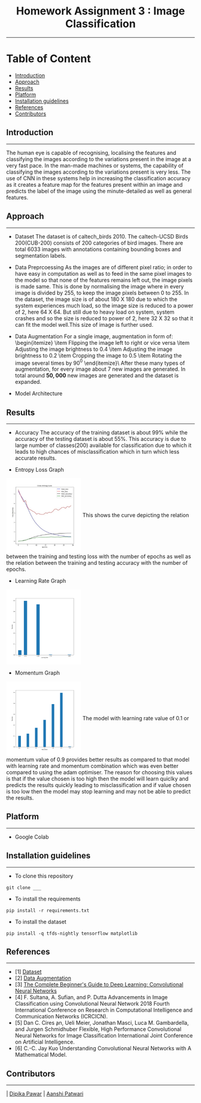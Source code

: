 
<h1 align = "center">
    Homework Assignment 3 : Image Classification  
</h1>

---

<h1>Table of Content</h1>

- [Introduction](#introduction)
- [Approach](#Approach)
- [Results](#Results)
- [Platform](#Platform)
- [Installation guidelines](#Installation-guidelines)
- [References](#References)
- [Contributors](#Contributors)

## Introduction
---    
The human eye is capable of recognising, localising the features and classifying the images according to the variations present in the image at a very fast pace. In the man-made machines or systems, the capability of classifying the images according to the variations present is very less. The use of CNN in these systems help in increasing the classification accuracy as it creates a feature map for the features present within an image and predicts the label of the image using the minute-detailed as well as general features.

## Approach
---
- Dataset
The dataset is of caltech_birds 2010. The caltech-UCSD Birds 200(CUB-200) consists of 200 categories of bird images. There are total 6033 images with annotations containing bounding boxes and segmentation labels.

- Data Preprcoessing 
As the images are of different pixel ratio; in order to have easy in computation as well as to feed in the same pixel images to the model so that none of the features remains left out, the image pixels is made same. This is done by normalising the image where in every image is divided by 255, to keep the image pixels between 0 to 255. 
In the dataset, the image size is of about 180 X 180 due to which the system experiences much load, so the image size is reduced to a power of 2, here 64 X 64. But still due to heavy load on system, system crashes and so the size is reduced to power of 2, here 32 X 32 so that it can fit the model well.This size of image is further used.

- Data Augmentation
For a single image, augmentation in form of:
\begin{itemize}
    \item Flipping the image left to right or vice versa
    \item Adjusting the image brightness to 0.4
    \item Adjusting the image brightness to 0.2
    \item Cropping the image to 0.5
    \item Rotating the image several times by 90$^0$
\end{itemize}\\
After these many types of augmentation, for every image about 7 new images are generated. In total around $\boldsymbol{50,000}$ new images are generated and the dataset is expanded.

- Model Architecture


## Results
---
- Accuracy
The accuracy of the training dataset is about 99\% while the accuracy of the testing dataset is about 55\%. This accuracy is due to large number of classes(200) available for classification due to which it leads to high chances of misclassification which in turn which less accurate results.

- Entropy Loss Graph 
<img src="https://github.com/DipikaPawar12/CV_Assignment4-5_Aanshi_Dipika/blob/master/images/model_accuracy_loss_vs_epoch.jpeg" width="200" height="200" align="center">
This shows the curve depicting the relation between the training and testing loss with the number of epochs as well as the relation between the training and testing accuracy with the number of epochs.
 
- Learning Rate Graph
<img src="https://github.com/DipikaPawar12/CV_Assignment4-5_Aanshi_Dipika/blob/master/images/model_learning_rate.png" width="200" height="200" align="center">
 
- Momentum Graph
<img src="https://github.com/DipikaPawar12/CV_Assignment4-5_Aanshi_Dipika/blob/master/images/model_momentum.png" width="200" height="200" align="center">
The model with learning rate value of 0.1 or momentum value of 0.9 provides better results as compared to that model with learning rate and momentum combination which was even better compared to using the adam optimiser. The reason for choosing this values is that if the value chosen is too high then the model will learn quiclky and predicts the results quickly leading to misclassification and if value chosen is too low then the model may stop learning and may not be able to predict the results.

## Platform
---
- Google Colab


## Installation guidelines
---
- To clone this repository
 ```
git clone ___
 ```
- To install the requirements
```
pip install -r requirements.txt
```
- To install the dataset
```
pip install -q tfds-nightly tensorflow matplotlib
```

## References
---
- <a id="1">[1]</a> [Dataset](https://www.tensorflow.org/datasets/overview)
- <a id="2">[2]</a>  [Data Augmentation](https://www.tensorflow.org/tutorials/images/data_augmentation)
- <a id="3">[3]</a> [The Complete Beginner's Guide to Deep Learning: Convolutional Neural Networks](https://towardsdatascience.com/wtf-is-image-classification-8e78a8235acb)
- <a id="4">[4]</a> 
F. Sultana, A. Sufian, and P. Dutta
Advancements in Image Classification using Convolutional Neural Network
2018 Fourth International Conference on Research in Computational Intelligence and Communication Networks (ICRCICN).
- <a id="5">[5]</a> 
Dan C. Cires ̧an, Ueli Meier, Jonathan Masci, Luca M. Gambardella, and Jurgen Schmidhuber 
Flexible, High Performance Convolutional Neural Networks for Image Classification 
International Joint Conference on Artificial Intelligence.
- <a id="6">[6]</a> 
C.-C. Jay Kuo
Understanding Convolutional Neural Networks with A Mathematical Model.



## Contributors
---

| [Dipika Pawar](https://github.com/DipikaPawar12)                                                                                                            | [Aanshi Patwari](https://github.com/aanshi18)                                                                                                           
